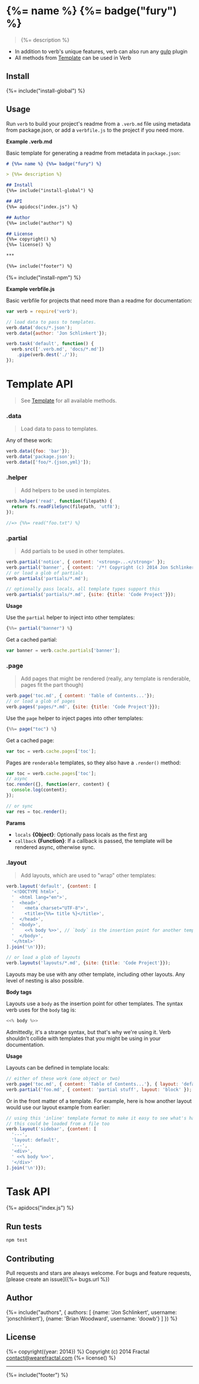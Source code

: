 # {%= name %} {%= badge("fury") %}

> {%= description %}


- In addition to verb's unique features, verb can also run any [gulp](https://github.com/gulpjs/gulp) plugin
- All methods from [Template](https://github.com/jonschlinkert/template) can be used in Verb

## Install
{%= include("install-global") %}

## Usage

Run `verb` to build your project's readme from a `.verb.md` file using metadata from package.json, or add a `verbfile.js` to the project if you need more.

**Example .verb.md**

Basic template for generating a readme from metadata in `package.json`:

```markdown
# {%%= name %} {%%= badge("fury") %}

> {%%= description %}

## Install
{%%= include("install-global") %}

## API
{%%= apidocs("index.js") %}

## Author
{%%= include("author") %}

## License
{%%= copyright() %}
{%%= license() %}

***

{%%= include("footer") %}
```

{%= include("install-npm") %}

**Example verbfile.js**

Basic verbfile for projects that need more than a readme for documentation:

```js
var verb = require('verb');

// load data to pass to templates.
verb.data('docs/*.json');
verb.data({author: 'Jon Schlinkert'});

verb.task('default', function() {
  verb.src(['.verb.md', 'docs/*.md'])
    .pipe(verb.dest('./'));
});
```

# Template API

> See [Template](https://github.com/jonschlinkert/template) for all available methods.

### .data

> Load data to pass to templates.

Any of these work:

```js
verb.data({foo: 'bar'});
verb.data('package.json');
verb.data(['foo/*.{json,yml}']);
```

### .helper

> Add helpers to be used in templates.

```js
verb.helper('read', function(filepath) {
  return fs.readFileSync(filepath, 'utf8');
});

//=> {%%= read("foo.txt") %}
```

### .partial

> Add partials to be used in other templates.

```js
verb.partial('notice', { content: '<strong>...</strong>' });
verb.partial('banner', { content: '/*! Copyright (c) 2014 Jon Schlinkert, Brian Woodward... */' });
// or load a glob of partials
verb.partials('partials/*.md');

// optionally pass locals, all template types support this
verb.partials('partials/*.md', {site: {title: 'Code Project'}});
```

**Usage**

Use the `partial` helper to inject into other templates:

```js
{%%= partial("banner") %}
```

Get a cached partial:

```js
var banner = verb.cache.partials['banner'];
```

### .page

> Add pages that might be rendered (really, any template is renderable, pages fit the part though)

```js
verb.page('toc.md', { content: 'Table of Contents...'});
// or load a glob of pages
verb.pages('pages/*.md', {site: {title: 'Code Project'}});
```

Use the `page` helper to inject pages into other templates:

```js
{%%= page("toc") %}
```

Get a cached page:

```js
var toc = verb.cache.pages['toc'];
```

Pages are `renderable` templates, so they also have a `.render()` method:

```js
var toc = verb.cache.pages['toc'];
// async
toc.render({}, function(err, content) {
  console.log(content);
});

// or sync
var res = toc.render();
```

**Params**

 - `locals` **{Object}**: Optionally pass locals as the first arg
 - `callback` **{Function}**: If a callback is passed, the template will be rendered async, otherwise sync.


### .layout

> Add layouts, which are used to "wrap" other templates:

```js
verb.layout('default', {content: [
  '<!DOCTYPE html>',
  '  <html lang="en">',
  '  <head>',
  '    <meta charset="UTF-8">',
  '    <title>{%%= title %}</title>',
  '  </head>',
  '  <body>',
  '    <<% body %>>', // `body` is the insertion point for another template
  '  </body>',
  '</html>'
].join('\n')});

// or load a glob of layouts
verb.layouts('layouts/*.md', {site: {title: 'Code Project'}});
```

Layouts may be use with any other template, including other layouts. Any level of nesting is also possible.

**Body tags**

Layouts use a `body` as the insertion point for other templates. The syntax verb uses for the `body` tag is:

```js
<<% body %>>
```

Admittedly, it's a strange syntax, but that's why we're using it. Verb shouldn't collide with templates that you might be using in your documentation.


**Usage**

Layouts can be defined in template locals:

```js
// either of these work (one object or two)
verb.page('toc.md', { content: 'Table of Contents...'}, { layout: 'default' });
verb.partial('foo.md', { content: 'partial stuff', layout: 'block' });
```

Or in the front matter of a template. For example, here is how another layout would use our layout example from earlier:

```js
// using this 'inline' template format to make it easy to see what's happening
// this could be loaded from a file too
verb.layout('sidebar', {content: [
  '---',
  'layout: default',
  '---',
  '<div>',
  ' <<% body %>>',
  '</div>'
].join('\n')});
```

# Task API

{%= apidocs("index.js") %}

## Run tests

```bash
npm test
```

## Contributing
Pull requests and stars are always welcome. For bugs and feature requests, [please create an issue]({%= bugs.url %})

## Author
{%= include("authors", {
  authors: [
    {name: 'Jon Schlinkert', username: 'jonschlinkert'},
    {name: 'Brian Woodward', username: 'doowb'}
  ]
}) %}

## License
{%= copyright({year: 2014}) %}
Copyright (c) 2014 Fractal <contact@wearefractal.com>
{%= license() %}

***

{%= include("footer") %}
